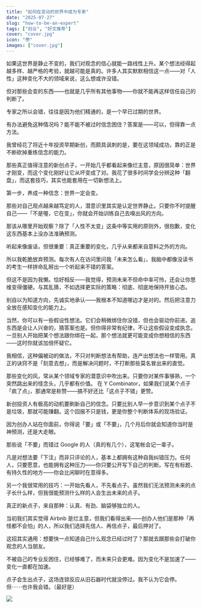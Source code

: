 ```yaml
---
title: "如何在变动的世界中成为专家"
date: "2025-07-27"
slug: "how-to-be-an-expert"
tags: ["创业", "好文推荐"]
cover: "cover.jpg"
icon: "😎"
images: ["cover.jpg"]
---
```

如果这世界是静止不变的，我们对观念的信心就能一路线性上升。某个想法经得起越多样、越严格的考验，就越可能是真的。许多人其实默默相信这一点——对「人性」这种变化不大的领域来说，这么想或许没错。



但对那些会变的东西——也就是几乎所有其他事物——你就不能再这样信任自己的判断了。



专家之所以会错，往往是因为他们精通的，是一个早已过期的世界。



有办法避免这种情况吗？能不能不被过时信念困住？答案是——可以，但得靠一点方法。



我曾经花了将近十年投资早期新创，而颇具讽刺的是，要在这领域成功，靠的正是不断砍掉重练信念的能力。



那些真正值得注意的新创点子，一开始几乎都看起来像烂主意，原因很简单：世界才刚变，而这个变化刚好让它从坏变成了对。我花了很多时间学会分辨这种「翻盘」，而这套技巧，其实也能套用在一切新想法上。



第一步，养成一种信念：世界一定会变。



那些对自己观点越来越笃定的人，潜意识里其实是认定世界静止。只要你不时提醒自己——「不是喔，它在变」，你就会开始训练自己去嗅出风的方向。



那该从哪里开始观察？除了「人性不太变」这条中等实用的原则外，很抱歉，变化这东西基本上没办法准确预测。



听起来像废话，但很重要：真正重要的变化，几乎从来都来自意料之外的方向。



所以我乾脆放弃预测。每次有人在访问里问我「未来怎么看」，我脑中都像没读书的考生一样拼命乱掰出一个听起来不错的答案。



但这不是因为我懒。恰好相反——我觉得，预测未来不但命中率可怜，还会让你思维变得僵硬。与其乱猜，不如选择更实际的策略：彻底、彻底地保持开放心态。



别自以为知道方向，先诚实地承认——我根本不知道哪边才是对的。然后把注意力全放在感知变化的能力上。



当然，你可以有一些假设性想法。它们会稍微绑住你没错，但也会驱动你前进。追东西是会让人兴奋的，猜答案也是。但你得非常有纪律，不让这些假设变成执念。
一旦别人开始把某个想法跟你绑在一起，那个想法就更可能变成你想相信的东西——这时你就该加倍怀疑它。



我相信，这种偏被动的做法，不只对判断想法有帮助，连产出想法也一样管用。真正的诀窍不是「刻意去想」，而是解决问题时，不打断那些莫名冒出来的直觉。



那些变化的风，常从某个领域专家的潜意识中吹出来。只要你对某件事够熟，一个突然跳出来的怪念头，几乎都有价值。
在 Y Combinator，如果我们说某个点子「疯了点」，那通常是称赞——搞不好还比「这点子不错」更赞。



新创投资人有极高的动机要刷新自己的信念。只要比别人早一步意识到某个点子不是垃圾，那就可能赚翻。这个回报不只是钱，更是你整个判断体系的现场验证。



因为创办人站在你面前，你得说「要」或「不要」，几个月后你就会知道你当时是神预测，还是大走眼。



那些说「不要」而错过 Google 的人（真的有几个），这笔帐会记一辈子。



凡是对想法要「下注」而非只评论的人，基本上都拥有这种自我纠错压力。任何人，只要愿意，也能拥有这种压力——你只要公开写下自己的判断。写在有标题、有持久性的地方——你会比闲聊时在意得多。



另一个我很常用的技巧：一开始先看人，不先看点子。虽然我们无法预测未来的点子长什么样，但我很能预测什么样的人会生出未来的点子。



真正的新点子，来自那种：认真、有劲、脑袋够独立的人。



当初我们其实觉得 Airbnb 是烂主意，但我们看得出来——创办人他们是那种「再怪都不会怕」的人，所以我们选择先信人、再信点子，最后押对了。



这招其实通用：想要快一点知道自己什么观念已经过时了？那就去跟那些会打破你观念的人当朋友。



不被自己的专业反困住，已经够难了，而未来只会更难。因为变化不是加速了——变化一直都在加速。



点子会生出点子，这场连锁反应从旧石器时代就没停过。我不认为它会停。
但⋯⋯也许我会错。（最好是）




![](https://prod-files-secure.s3.us-west-2.amazonaws.com/112d0858-5090-4d34-a606-b75eb8d65fd2/46476355-9cf3-4e99-9b7a-3531bc426380/1000202064.png?X-Amz-Algorithm=AWS4-HMAC-SHA256&X-Amz-Content-Sha256=UNSIGNED-PAYLOAD&X-Amz-Credential=ASIAZI2LB46637WEVGFU%2F20250809%2Fus-west-2%2Fs3%2Faws4_request&X-Amz-Date=20250809T173251Z&X-Amz-Expires=3600&X-Amz-Security-Token=IQoJb3JpZ2luX2VjEIj%2F%2F%2F%2F%2F%2F%2F%2F%2F%2FwEaCXVzLXdlc3QtMiJGMEQCIG1zwBRZNSHecIHRdICvvUVR0NWhUHD%2Fv79g74wxvtIjAiAxeDh%2Fy6ax%2FuQ99tLSDhA2E2Zfq90E2zoLCWLl6SdoWiqIBAjB%2F%2F%2F%2F%2F%2F%2F%2F%2F%2F8BEAAaDDYzNzQyMzE4MzgwNSIMW%2FL2IZx0%2BMKPfX8UKtwDBigXREv0XJiwwiYTvz6unayzVOEUnFa8AD%2BcrIXdCYRf1cevqIo%2BvkwA7Fqsp8Amqs3X6HL%2Fu1B%2BssJ0Msk7j9z20TWsXeH4kqjBFR2lKKziJZx%2Bsu4S7s11wz%2BzQUAxUZRoLqsZJ60vJnfVqwQUOCsJIPAv7i83WXiDpXGyteb7icnX0Vi3kg6xbTCPdbQpzrEk8VIEfrdSRdlPKuTx9RyvDbpydF591pTthTWk9%2BtyLcbCTjM8UGFVbZIC%2BoxeG%2Bb%2BirwKCJqeLkQOs2Y0SSual4xLZaUbLwP4DDKos%2B9Oc%2Fsny8VSCZxZS57QfbRgwsvJobPjYskZIQEnDn%2FbLzmPvi7owFU05ylWNh85ivHz07PxeUuiH31sW3U7LiAR%2BDKAmwN2YX0JznLyjJc2kBXfkt76lQMB8roB86yEUypATrQkvwW2Ipxeh5F27bBWkx%2B8N%2F2889%2Bhauu0Ti6kD9WKP4VAr6yuZazBYTZLOqMKHVE0wdrdS0%2BVxS1130qU%2BK5%2F2Vkbh0hbFuvxQ2hqanlX54hvuBKUwLAmj5iClV9UiPVsP3sTeo1mANkrrhWUU2dr7LujMvMpmd8UBq8rIO2Hqjy7oxmbJfURFPkKjgZy5cg6ix%2BwqyFiWN8wj%2BbdxAY6pgGo1mfPVYYSqsRetizk%2BxsoiIc8i%2FAIc%2BzapG7%2BiN0oqRmQ%2BuerXpptmcQCC1NT7lwRBDA2C8BK6%2BWvsfH3IqQG9auQKiCe%2BPR71fu8O4E3eFLCE8F%2B6H45BqALdD%2BpywHYDJAff78PzN2ljxAVJI%2BwyQ9T5eswddnFwB2QqTyEfkcyE%2BOnXNNUSfgqsNyOOO1fsfdRADJAXw0DAlMbgN8bhyA%2BiNXi&X-Amz-Signature=f9be35eb4a69456a1914601c2e5344f61399da65394dce07ea8f575a761bc832&X-Amz-SignedHeaders=host&x-amz-checksum-mode=ENABLED&x-id=GetObject)

